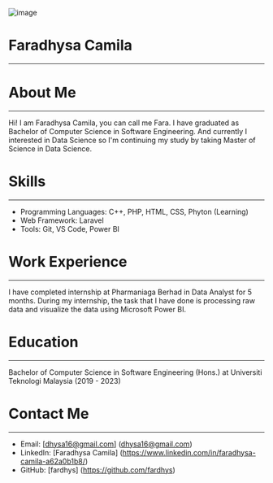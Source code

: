 ![image](https://github.com/drshahizan/research-design/assets/89257883/addcafe4-7952-45ca-92f6-7fa7c0bcc3ad)
# Faradhysa Camila
---
# About Me
---
Hi! I am Faradhysa Camila, you can call me Fara. I have graduated as Bachelor of Computer Science in Software Engineering. And currently I interested in Data Science so I'm continuing my study by taking Master of Science in Data Science. 
# Skills
---
* Programming Languages: C++, PHP, HTML, CSS, Phyton (Learning)
* Web Framework: Laravel
* Tools: Git, VS Code, Power BI 
# Work Experience 
---
I have completed internship at Pharmaniaga Berhad in Data Analyst for 5 months. During my internship, the task that I have done is processing raw data and visualize the data using Microsoft Power BI.
# Education
---
Bachelor of Computer Science in Software Engineering (Hons.) at Universiti Teknologi Malaysia (2019 - 2023)
# Contact Me
---
* Email: [dhysa16@gmail.com] (dhysa16@gmail.com)
* LinkedIn: [Faradhysa Camila] (https://www.linkedin.com/in/faradhysa-camila-a62a0b1b8/)
* GitHub: [fardhys] (https://github.com/fardhys)

